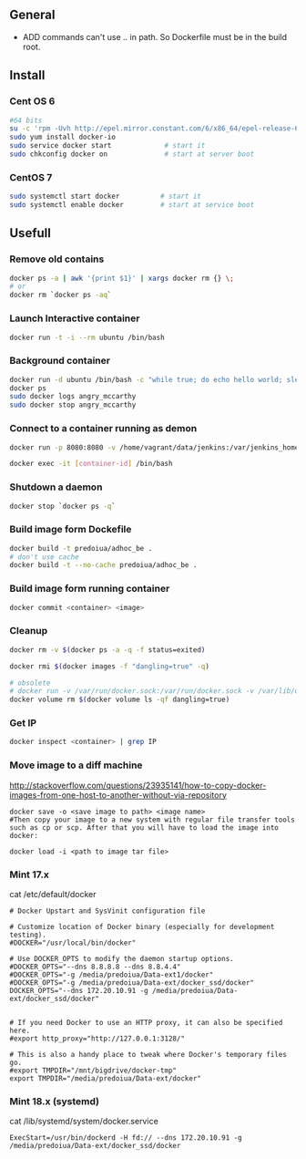## General

- ADD commands can't use .. in path. So Dockerfile must be in the build root.

## Install

### Cent OS 6 

~~~ bash
#64 bits
su -c 'rpm -Uvh http://epel.mirror.constant.com/6/x86_64/epel-release-6-8.noarch.rpm'
sudo yum install docker-io
sudo service docker start             # start it
sudo chkconfig docker on              # start at server boot
~~~

### CentOS 7

~~~ bash
sudo systemctl start docker          # start it
sudo systemctl enable docker         # start at service boot
~~~

## Usefull

### Remove old contains

~~~ bash
docker ps -a | awk '{print $1}' | xargs docker rm {} \;
# or
docker rm `docker ps -aq`
~~~

### Launch Interactive container

~~~ bash
docker run -t -i --rm ubuntu /bin/bash
~~~

### Background container

~~~ bash
docker run -d ubuntu /bin/bash -c "while true; do echo hello world; sleep 1; done"       # launch a container and run some task
docker ps                                                                                # get container id
sudo docker logs angry_mccarthy                                                          # view output
sudo docker stop angry_mccarthy                                                          # stop it
~~~

### Connect to a container running as demon

~~~ bash
docker run -p 8080:8080 -v /home/vagrant/data/jenkins:/var/jenkins_home jenkins 

docker exec -it [container-id] /bin/bash
~~~

### Shutdown a daemon 

~~~ bash
docker stop `docker ps -q`
~~~

### Build image form Dockefile

~~~ bash
docker build -t predoiua/adhoc_be .
# don't use cache
docker build -t --no-cache predoiua/adhoc_be .
~~~

### Build image form running container

~~~ bash
docker commit <container> <image>
~~~~

### Cleanup

~~~ bash
docker rm -v $(docker ps -a -q -f status=exited)

docker rmi $(docker images -f "dangling=true" -q)

# obsolete
# docker run -v /var/run/docker.sock:/var/run/docker.sock -v /var/lib/docker:/var/lib/docker --rm martin/docker-cleanup-volumes
docker volume rm $(docker volume ls -qf dangling=true)
~~~

### Get IP

~~~bash
docker inspect <container> | grep IP
~~~

### Move image to a diff machine

http://stackoverflow.com/questions/23935141/how-to-copy-docker-images-from-one-host-to-another-without-via-repository

~~~
docker save -o <save image to path> <image name>
#Then copy your image to a new system with regular file transfer tools such as cp or scp. After that you will have to load the image into docker:

docker load -i <path to image tar file>
~~~


### Mint 17.x


cat /etc/default/docker

~~~
# Docker Upstart and SysVinit configuration file

# Customize location of Docker binary (especially for development testing).
#DOCKER="/usr/local/bin/docker"

# Use DOCKER_OPTS to modify the daemon startup options.
#DOCKER_OPTS="--dns 8.8.8.8 --dns 8.8.4.4"
#DOCKER_OPTS="-g /media/predoiua/Data-ext1/docker"
#DOCKER_OPTS="-g /media/predoiua/Data-ext/docker_ssd/docker"
DOCKER_OPTS="--dns 172.20.10.91 -g /media/predoiua/Data-ext/docker_ssd/docker"


# If you need Docker to use an HTTP proxy, it can also be specified here.
#export http_proxy="http://127.0.0.1:3128/"

# This is also a handy place to tweak where Docker's temporary files go.
#export TMPDIR="/mnt/bigdrive/docker-tmp"
export TMPDIR="/media/predoiua/Data-ext/docker"
~~~

### Mint 18.x  (systemd)

cat /lib/systemd/system/docker.service

~~~
ExecStart=/usr/bin/dockerd -H fd:// --dns 172.20.10.91 -g /media/predoiua/Data-ext/docker_ssd/docker
~~~

